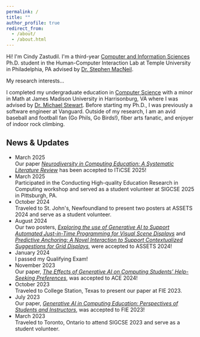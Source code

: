 ```yaml
---
permalink: /
title: ""
author_profile: true
redirect_from:
  - /about/
  - /about.html
---
```


Hi! I'm Cindy Zastudil. I'm a third-year [Computer and Information Sciences](https://cis.temple.edu/) Ph.D. student in the Human-Computer Interaction Lab at Temple University in Philadelphia, PA advised by [Dr. Stephen MacNeil](https://stevemacn.github.io/).

My research interests...

I completed my undergraduate education in [Computer Science](https://www.jmu.edu/cise/cs/index.shtml) with a minor in Math at James Madison University in Harrisonburg, VA where I was advised by [Dr. Michael Stewart](https://scholar.google.com/citations?user=PE1s-WgAAAAJ&hl=en&oi=ao). Before starting my Ph.D., I was previously a software engineer at Vanguard. Outside of my research, I am an avid baseball and football fan (Go Phils, Go Birds!), fiber arts fanatic, and enjoyer of indoor rock climbing.

<section id="news">
  <h2>News & Updates</h2>
  <div class="news-scroll">
    <ul>
      <li>
        <div class="news-date">March 2025</div>
        <div class="news-text">
          Our paper <i><a href="https://www.researchgate.net/publication/390875140_Neurodiversity_in_Computing_Education_Research_A_Systematic_Literature_Review" target="_blank" rel="noopener noreferrer">Neurodiversity in Computing Education: A Systematic Literature Review</a></i> has been accepted to ITiCSE 2025!
        </div>
      </li>
      <li>
        <div class="news-date">March 2025</div>
        <div class="news-text">
          Participated in the Conducting High-quality Education Research in Computing workshop and served as a student volunteer at SIGCSE 2025 in Pittsburgh, PA.
        </div>
      </li>
      <li>
        <div class="news-date">October 2024</div>
        <div class="news-text">
          Traveled to St. John's, Newfoundland to present two posters at ASSETS 2024 and serve as a student volunteer.
        </div>
      </li>
      <li>
        <div class="news-date">August 2024</div>
        <div class="news-text">
          Our two posters, <i><a href="https://dl.acm.org/doi/abs/10.1145/3663548.3688502" target="_blank" rel="noopener noreferrer">Exploring the use of Generative AI to Support Automated Just-in-Time Programming for Visual Scene Displays</a></i> and <i><a href="https://dl.acm.org/doi/abs/10.1145/3663548.3688501" target="_blank" rel="noopener noreferrer">Predictive Anchoring: A Novel Interaction to Support Contextualized Suggestions for Grid Displays</a></i>, were accepted to ASSETS 2024!
        </div>
      </li>
      <li>
        <div class="news-date">January 2024</div>
        <div class="news-text">
          I passed my Qualifying Exam!
        </div>
      </li>
      <li>
        <div class="news-date">November 2023</div>
        <div class="news-text">
          Our paper, <i><a href="https://dl.acm.org/doi/abs/10.1145/3636243.3636248" target="_blank" rel="noopener noreferrer">The Effects of Generative AI on Computing Students’ Help-Seeking Preferences</a></i>, was accepted to ACE 2024!
        </div>
      </li>
      <li>
        <div class="news-date">October 2023</div>
        <div class="news-text">
          Traveled to College Station, Texas to present our paper at FIE 2023.
        </div>
      </li>
      <li>
        <div class="news-date">July 2023</div>
        <div class="news-text">
          Our paper, <i><a href="https://ieeexplore.ieee.org/abstract/document/10343467" target="_blank" rel="noopener noreferrer">Generative AI in Computing Education: Perspectives of Students and Instructors</a></i>, was accepted to FIE 2023!
        </div>
      </li>
      <li>
        <div class="news-date">March 2023</div>
        <div class="news-text">
          Traveled to Toronto, Ontario to attend SIGCSE 2023 and serve as a student volunteer.
        </div>
      </li>
    </ul>
  </div>
</section>
